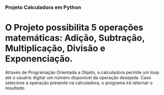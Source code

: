 ### Projeto Calculadora em Python

# O Projeto possibilita 5 operações matemáticas: Adição, Subtração, Multiplicação, Divisão e Exponenciação.
Através de Programação Orientada a Objeto, a calculadora permite um loop até o usuário digitar um número disponível da operação desejada. Caso selecione a operação presente na calculadora, o programa irá retornar o resultado.
